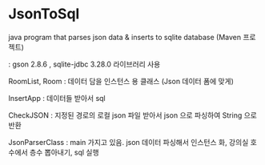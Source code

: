 # JsonToSql
java program that parses json data &amp; inserts to sqlite database (Maven 프로젝트)

<dependency> : gson 2.8.6 , sqlite-jdbc 3.28.0 라이브러리 사용

RoomList, Room : 데이터 담을 인스턴스 용 클래스 (Json 데이터 폼에 맞게)

InsertApp : 데이터들 받아서 sql

CheckJSON : 지정된 경로의 로컬 json 파일 받아서 json 으로 파싱하여 String 으로 반환

JsonParserClass : main 가지고 있음. json 데이터 파싱해서 인스턴스 화, 강의실 호수에서 층수 뽑아내기, sql 실행


